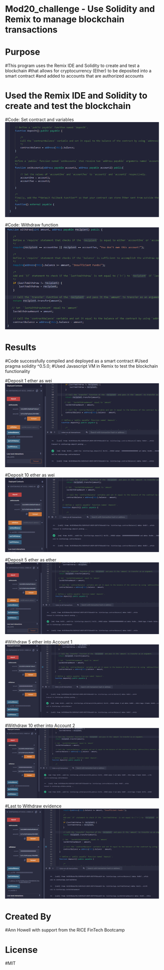 # Mod20_challenge - Use Solidity and Remix to manage blockchain transactions

# Purpose
#This program uses the Remix IDE and Solidity to create and test a blockchain
#that allows for cryptocurrency (Ether) to be deposited into a smart contract 
#and added to accounts that are authorized accounts 

# Used the Remix IDE and Solidity to create and test the blockchain

#Code: Set contract and variables
![<Code: Deposit function>](<deposit_function.png>)

#Code: Withdraw function
![<Code: Withdraw function>](<withdraw_function.png>)


# Results
#Code successfully compiled and deployed as a smart contract
#Used pragma solidity ^0.5.0;
#Used Javascript VM in Remix to test the blockchain functionality

#Deposit 1 ether as wei
![<Deposit 1 ether as wei>](<Execution_results/deposit_1ether_aswei.png>)

#Deposit 10 ether as wei
![<Deposit 10 ether as wei>](<Execution_results/deposit_10ether_aswei.png>)

#Deposit 5 ether as ether
![<Deposit 5 ether as ether>](<Execution_results/deposit_5ether.png>)

#Withdraw 5 ether into Account 1
![<Withdraw 5 ether into Account 1>](<Execution_results/5ether_toacct1.png>)

#Withdraw 10 ether into Account 2
![<Withdraw 10 ether into Account 2>](<Execution_results/10ether_toacct2.png>)

#Last to Withdraw evidence
![<Last to Withdraw evidence>](<Execution_results/last_to_withdraw.png>)

# Created By

#Ann Howell with support from the RICE FinTech Bootcamp

# License
#MIT